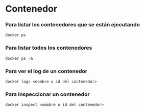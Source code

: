 # Contenedor

### Para listar los contenedores que se están ejecutando

```
docker ps
```

### Para listar todos los contenedores

```
docker ps -a
```

### Para ver el log de un contenedor

```
docker logs <nombre o id del contenedor>
```

### Para inspeccionar un contenedor

```
docker inspect <nombre o id del contenedor>
```
